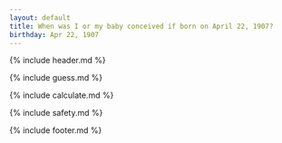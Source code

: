 ```yaml
---
layout: default
title: When was I or my baby conceived if born on April 22, 1907?
birthday: Apr 22, 1907
---
```


{% include header.md %}

{% include guess.md %}

{% include calculate.md %}

{% include safety.md %}

{% include footer.md %}



